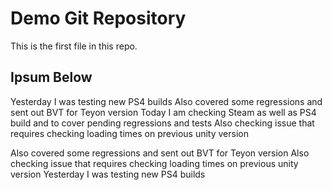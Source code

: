 # Demo Git Repository

This is the first file in this repo.

## Ipsum Below

Yesterday I was testing new PS4 builds
Also covered some regressions and sent out BVT for Teyon version
Today I am checking Steam as well as PS4 build and to cover pending regressions and tests
Also checking issue that requires checking loading times on previous unity version

Also covered some regressions and sent out BVT for Teyon version
Also checking issue that requires checking loading times on previous unity version
Yesterday I was testing new PS4 builds